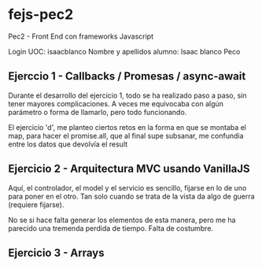 # fejs-pec2

Pec2 - Front End con frameworks Javascript

Login UOC: isaacblanco
Nombre y apellidos alumno: Isaac blanco Peco

## Ejerccio 1 - Callbacks / Promesas / async-await

Durante el desarrollo del ejercicio 1, todo se ha realizado paso a paso, sin tener mayores complicaciones. A veces me equivocaba con algún parámetro o forma de llamarlo, pero todo funcionando.

El ejercicio 'd', me planteo ciertos retos en la forma en que se montaba el map, para hacer el promise.all, que al final supe subsanar, me confundia entre los datos que devolvía el result

## Ejercicio 2 - Arquitectura MVC usando VanillaJS

Aquí, el controlador, el model y el servicio es sencillo, fijarse en lo de uno para poner en el otro.
Tan solo cuando se trata de la vista da algo de guerra (requiere fijarse).

No se si hace falta generar los elementos de esta manera, pero me ha parecido una tremenda perdida de tiempo. Falta de costumbre.

## Ejercicio 3 - Arrays
